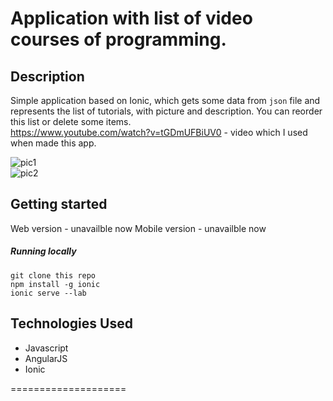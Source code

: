 
Application with list of video courses of programming.
=======================


## Description

Simple application based on Ionic, which gets some data from `json` file and represents the list of tutorials, with picture and description. You can reorder this list or delete some items.   
https://www.youtube.com/watch?v=tGDmUFBiUV0 - video which I used when made this app.


![pic1](https://github.com/TJQKAs/ionic_list_example_app/blob/master/www/img/pic1.png=150)
<br>
![pic2](https://github.com/TJQKAs/ionic_list_example_app/blob/master/www/img/pic2.png=150)
<br>


## Getting started

Web version - unavailble now
Mobile version - unavailble now


##### Running locally

```
git clone this repo
npm install -g ionic
ionic serve --lab
```


## Technologies Used

- Javascript
- AngularJS
- Ionic

====================
